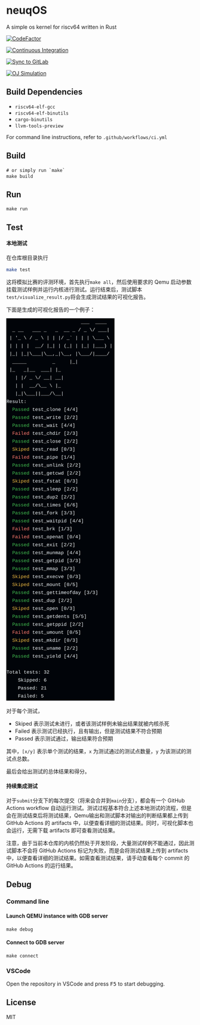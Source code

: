 # neuqOS

A simple os kernel for riscv64 written in Rust

[![CodeFactor](https://www.codefactor.io/repository/github/neuq-rcore/rcore/badge)](https://www.codefactor.io/repository/github/neuq-rcore/rcore)

[![Continuous Integration](https://github.com/neuq-rcore/rCore/actions/workflows/ci.yml/badge.svg)](https://github.com/neuq-rcore/rCore/actions/workflows/ci.yml)

[![Sync to GitLab](https://github.com/neuq-rcore/rCore/actions/workflows/mirror.yml/badge.svg)](https://github.com/neuq-rcore/rCore/actions/workflows/mirror.yml)

[![OJ Simulation](https://github.com/neuq-rcore/rCore/actions/workflows/oj.yml/badge.svg)](https://github.com/neuq-rcore/rCore/actions/workflows/oj.yml)


## Build Dependencies

- `riscv64-elf-gcc`
- `riscv64-elf-binutils`
- `cargo-binutils`
- `llvm-tools-preview`

For command line instructions, refer to `.github/workflows/ci.yml`

## Build

```shell
# or simply run `make`
make build
```

## Run

```shell
make run
```

## Test

#### 本地测试
在仓库根目录执行
```bash
make test
```

这将模拟比赛的评测环境，首先执行`make all`，然后使用要求的 Qemu 启动参数挂载测试样例并运行内核进行测试。运行结束后，测试脚本`test/visualize_result.py`将会生成测试结果的可视化报告。

下面是生成的可视化报告的一个例子：

![](./test/visual_report.png)

对于每个测试，
- Skiped 表示测试未进行，或者该测试样例未输出结果就被内核杀死
- Failed 表示测试已经执行，且有输出，但是测试结果不符合预期
- Passed 表示测试通过，输出结果符合预期

其中，`[x/y]` 表示单个测试的结果，`x` 为测试通过的测试点数量，`y` 为该测试的测试点总数。

最后会给出测试的总体结果和得分。

#### 持续集成测试

对于`submit`分支下的每次提交（将来会合并到`main`分支），都会有一个 GitHub Actions workflow 自动运行测试。测试过程基本符合上述本地测试的流程，但是会在测试结束后将测试结果，Qemu输出和测试脚本对输出的判断结果都上传到 GitHub Actions 的 artifacts 中，以便查看详细的测试结果。同时，可视化脚本也会运行，无需下载 artifacts 即可查看测试结果。

注意，由于当前本仓库的内核仍然处于开发阶段，大量测试样例不能通过，因此测试脚本不会将 GitHub Actions 标记为失败，而是会将测试结果上传到 artifacts 中，以便查看详细的测试结果。如需查看测试结果，请手动查看每个 commit 的 GitHub Actions 的运行结果。

## Debug

### Command line

#### Launch QEMU instance with GDB server
```shell
make debug
```

#### Connect to GDB server
```shell
make connect
```

### VSCode
Open the repository in VSCode and press <kbd>F5</kbd> to start debugging.

## License

MIT
